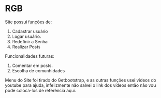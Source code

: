 # RGB

Site possui funções de:
1. Cadastrar usuário
2. Logar usuário.
3. Redefinir a Senha
4. Realizar Posts

Funcionalidades futuras:
1. Comentar em posts.
2. Escolha de comunhidades

Menu do Site foi tirado do Getbootstrap, e as outras funções usei vídeos do youtube para ajuda, infelizmente não salvei o link dos vídeos então não vou pode coloca-los de referência aqui.
